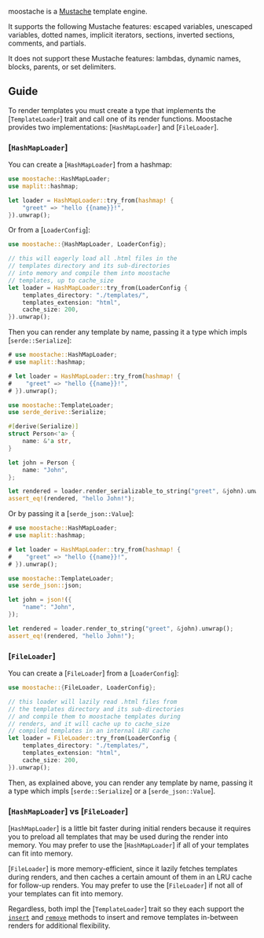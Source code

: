 <!-- moostache readme rendered on docs.rs -->

moostache is a [Mustache](https://mustache.github.io/mustache.5.html) template engine.

It supports the following Mustache features: escaped variables, unescaped variables, dotted names, implicit iterators, sections, inverted sections, comments, and partials.

It does not support these Mustache features: lambdas, dynamic names, blocks, parents, or set delimiters.

## Guide

To render templates you must create a type that implements the [`TemplateLoader`] trait and call one of its render functions. Moostache provides two implementations: [`HashMapLoader`] and [`FileLoader`].

### [`HashMapLoader`]

You can create a [`HashMapLoader`] from a hashmap:

```rust
use moostache::HashMapLoader;
use maplit::hashmap;

let loader = HashMapLoader::try_from(hashmap! {
    "greet" => "hello {{name}}!",
}).unwrap();
```

Or from a [`LoaderConfig`]:

```rust
use moostache::{HashMapLoader, LoaderConfig};

// this will eagerly load all .html files in the
// templates directory and its sub-directories
// into memory and compile them into moostache
// templates, up to cache_size
let loader = HashMapLoader::try_from(LoaderConfig {
    templates_directory: "./templates/",
    templates_extension: "html",
    cache_size: 200,
}).unwrap();
```

Then you can render any template by name, passing it a type which impls [`serde::Serialize`]:

```rust
# use moostache::HashMapLoader;
# use maplit::hashmap;

# let loader = HashMapLoader::try_from(hashmap! {
#    "greet" => "hello {{name}}!",
# }).unwrap();

use moostache::TemplateLoader;
use serde_derive::Serialize;

#[derive(Serialize)]
struct Person<'a> {
    name: &'a str,
}

let john = Person {
    name: "John",
};

let rendered = loader.render_serializable_to_string("greet", &john).unwrap();
assert_eq!(rendered, "hello John!");
```

Or by passing it a [`serde_json::Value`]:

```rust
# use moostache::HashMapLoader;
# use maplit::hashmap;

# let loader = HashMapLoader::try_from(hashmap! {
#    "greet" => "hello {{name}}!",
# }).unwrap();

use moostache::TemplateLoader;
use serde_json::json;

let john = json!({
    "name": "John",
});

let rendered = loader.render_to_string("greet", &john).unwrap();
assert_eq!(rendered, "hello John!");
```

### [`FileLoader`]

You can create a [`FileLoader`] from a [`LoaderConfig`]:

```rust
use moostache::{FileLoader, LoaderConfig};

// this loader will lazily read .html files from
// the templates directory and its sub-directories
// and compile them to moostache templates during
// renders, and it will cache up to cache_size
// compiled templates in an internal LRU cache
let loader = FileLoader::try_from(LoaderConfig {
    templates_directory: "./templates/",
    templates_extension: "html",
    cache_size: 200,
}).unwrap();
```

Then, as explained above, you can render any template by name, passing it a type which impls [`serde::Serialize`] or a [`serde_json::Value`].

### [`HashMapLoader`] vs [`FileLoader`]

[`HashMapLoader`] is a little bit faster during initial renders because it requires you to preload all templates that may be used during the render into memory. You may prefer to use the [`HashMapLoader`] if all of your templates can fit into memory.

[`FileLoader`] is more memory-efficient, since it lazily fetches templates during renders, and then caches a certain amount of them in an LRU cache for follow-up renders. You may prefer to use the [`FileLoader`] if not all of your templates can fit into memory.

Regardless, both impl the [`TemplateLoader`] trait so they each support the [`insert`](TemplateLoader::insert) and [`remove`](TemplateLoader::remove) methods to insert and remove templates in-between renders for additional flexibility.

